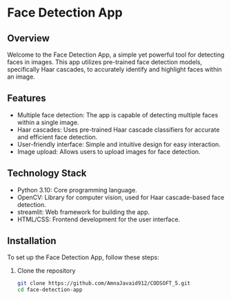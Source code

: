 # Face Detection App

## Overview
Welcome to the Face Detection App, a simple yet powerful tool for detecting faces in images. This app utilizes pre-trained face detection models, specifically Haar cascades, to accurately identify and highlight faces within an image.

## Features
- Multiple face detection: The app is capable of detecting multiple faces within a single image.
- Haar cascades: Uses pre-trained Haar cascade classifiers for accurate and efficient face detection.
- User-friendly interface: Simple and intuitive design for easy interaction.
- Image upload: Allows users to upload images for face detection.

## Technology Stack
- Python 3.10: Core programming language.
- OpenCV: Library for computer vision, used for Haar cascade-based face detection.
- streamlit: Web framework for building the app.
- HTML/CSS: Frontend development for the user interface.

## Installation

To set up the Face Detection App, follow these steps:

1. Clone the repository
   ```sh
   git clone https://github.com/AmnaJavaid912/CODSOFT_5.git
   cd face-detection-app
